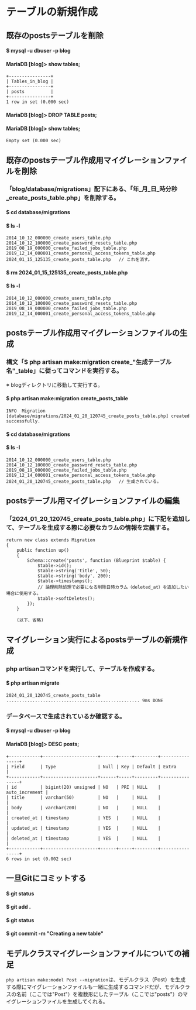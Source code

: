 # テーブルの新規作成

## 既存のpostsテーブルを削除

#### $ mysql -u dbuser -p blog
#### MariaDB [blog]> show tables;

    +----------------+
    | Tables_in_blog |
    +----------------+
    | posts          |
    +----------------+
    1 row in set (0.000 sec)

#### MariaDB [blog]> DROP TABLE posts;
#### MariaDB [blog]> show tables;

    Empty set (0.000 sec)

## 既存のpostsテーブル作成用マイグレーションファイルを削除

### 「blog/database/migrations」配下にある、「年_月_日_時分秒_create_posts_table.php」を削除する。
#### $ cd database/migrations
#### $ ls -l

    2014_10_12_000000_create_users_table.php
    2014_10_12_100000_create_password_resets_table.php
    2019_08_19_000000_create_failed_jobs_table.php
    2019_12_14_000001_create_personal_access_tokens_table.php
    2024_01_15_125135_create_posts_table.php   // これを消す。

#### $ rm 2024_01_15_125135_create_posts_table.php
#### $ ls -l

    2014_10_12_000000_create_users_table.php
    2014_10_12_100000_create_password_resets_table.php
    2019_08_19_000000_create_failed_jobs_table.php
    2019_12_14_000001_create_personal_access_tokens_table.php

## postsテーブル作成用マイグレーションファイルの生成

### 構文「$ php artisan make:migration create_"生成テーブル名"_table」に従ってコマンドを実行する。
※ blogディレクトリに移動して実行する。
#### $ php artisan make:migration create_posts_table

    INFO  Migration [database/migrations/2024_01_20_120745_create_posts_table.php] created successfully.

#### $ cd database/migrations
#### $ ls -l

    2014_10_12_000000_create_users_table.php
    2014_10_12_100000_create_password_resets_table.php
    2019_08_19_000000_create_failed_jobs_table.php
    2019_12_14_000001_create_personal_access_tokens_table.php
    2024_01_20_120745_create_posts_table.php   // 生成されている。

## postsテーブル用マイグレーションファイルの編集

### 「2024_01_20_120745_create_posts_table.php」に下記を追加して、テーブルを生成する際に必要なカラムの情報を定義する。

    return new class extends Migration
    {
        public function up()
        {
            Schema::create('posts', function (Blueprint $table) {
                $table->id();
                $table->string('title', 50);
                $table->string('body', 200);
                $table->timestamps();
                // 論理削除処理で必要になる削除日時カラム（deleted_at）を追加したい場合に使用する。
                $table->softDeletes();
            });
        }
        
        (以下、省略)

## マイグレーション実行によるpostsテーブルの新規作成

### php artisanコマンドを実行して、テーブルを作成する。
#### $ php artisan migrate

    2024_01_20_120745_create_posts_table ................................................... 9ms DONE

### データベースで生成されているか確認する。
#### $ mysql -u dbuser -p blog
#### MariaDB [blog]> DESC posts;

    +------------+---------------------+------+-----+---------+----------------+
    | Field      | Type                | Null | Key | Default | Extra          |
    +------------+---------------------+------+-----+---------+----------------+
    | id         | bigint(20) unsigned | NO   | PRI | NULL    | auto_increment |
    | title      | varchar(50)         | NO   |     | NULL    |                |
    | body       | varchar(200)        | NO   |     | NULL    |                |
    | created_at | timestamp           | YES  |     | NULL    |                |
    | updated_at | timestamp           | YES  |     | NULL    |                |
    | deleted_at | timestamp           | YES  |     | NULL    |                |
    +------------+---------------------+------+-----+---------+----------------+
    6 rows in set (0.002 sec)

## 一旦Gitにコミットする

#### $ git status
#### $ git add .
#### $ git status
#### $ git commit -m "Creating a new table"

## モデルクラスマイグレーションファイルについての補足

`php artisan make:model Post --migration`は、モデルクラス（Post）を生成する際にマイグレーションファイルも一緒に生成するコマンドだが、モデルクラスの名前（ここでは"Post"）を複数形にしたテーブル（ここでは"posts"）のマイグレーションファイルを生成してくれる。